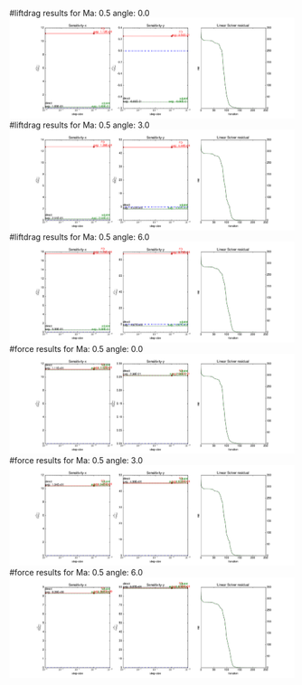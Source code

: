 #liftdrag results for  Ma: 0.5 angle: 0.0
![liftdrag_angle0.0.png](liftdrag_angle0.0.png)
#liftdrag results for  Ma: 0.5 angle: 3.0
![liftdrag_angle3.0.png](liftdrag_angle3.0.png)
#liftdrag results for  Ma: 0.5 angle: 6.0
![liftdrag_angle6.0.png](liftdrag_angle6.0.png)
#force results for  Ma: 0.5 angle: 0.0
![force_angle0.0.png](force_angle0.0.png)
#force results for  Ma: 0.5 angle: 3.0
![force_angle3.0.png](force_angle3.0.png)
#force results for  Ma: 0.5 angle: 6.0
![force_angle6.0.png](force_angle6.0.png)
